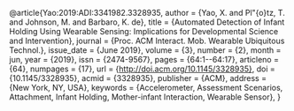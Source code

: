 @article{Yao:2019:ADI:3341982.3328935,
 author = {Yao, X. and Pl\"{o}tz, T. and Johnson, M. and Barbaro, K. de},
 title = {Automated Detection of Infant Holding Using Wearable Sensing: Implications for Developmental Science and Intervention},
 journal = {Proc. ACM Interact. Mob. Wearable Ubiquitous Technol.},
 issue_date = {June 2019},
 volume = {3},
 number = {2},
 month = jun,
 year = {2019},
 issn = {2474-9567},
 pages = {64:1--64:17},
 articleno = {64},
 numpages = {17},
 url = {http://doi.acm.org/10.1145/3328935},
 doi = {10.1145/3328935},
 acmid = {3328935},
 publisher = {ACM},
 address = {New York, NY, USA},
 keywords = {Accelerometer, Assessment Scenarios, Attachment, Infant Holding, Mother-infant Interaction, Wearable Sensor},
} 
